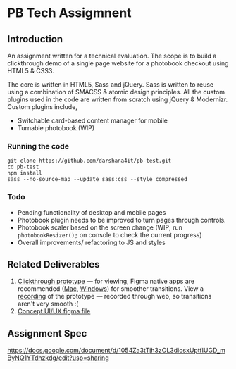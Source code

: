 # PB Tech Assigmnent
## Introduction
An assignment written for a technical evaluation. The scope is to build a clickthrough demo of a single page website for a photobook checkout using HTML5 & CSS3.

The core is written in HTML5, Sass and jQuery. Sass is written to reuse using a combination of SMACSS & atomic design principles. All the custom plugins used in the code are written from scratch using jQuery & Modernizr. Custom plugins include,
 - Switchable card-based content manager for mobile
 - Turnable photobook (WIP)

### Running the code
```
git clone https://github.com/darshana4it/pb-test.git
cd pb-test
npm install
sass --no-source-map --update sass:css --style compressed
```

### Todo
 - Pending functionality of desktop and mobile pages
 - Photobook plugin needs to be improved to turn pages through controls. 
 - Photobook scaler based on the screen change (WIP; run `photobookResizer();` on console to check the current progress)
 - Overall improvements/ refactoring to JS and styles

## Related Deliverables 
 1. [Clickthrough prototype](https://www.figma.com/proto/6ZghCtgpoiE9xXRwBqOslX/Pastbook-Checkout?node-id=21%3A1364&scaling=scale-down) — for viewing, Figma native apps are recommended ([Mac](https://www.figma.com/download/desktop/mac/), [Windows](https://www.figma.com/download/desktop/win/)) for smoother transitions. View a [recording](https://drive.google.com/file/d/1z_eHdHu5Jl3-QdfhbbYSKuoTwTb9hG1r/view?usp=sharing) of the prototype — recorded through web, so transitions aren't very smooth :(
 2. [Concept UI/UX figma file](https://www.figma.com/file/6ZghCtgpoiE9xXRwBqOslX/Pastbook-Checkout?node-id=21%3A1363)

## Assignment Spec
https://docs.google.com/document/d/1054Za3tTjh3zOL3diosxUptfIUGD_mByNQ1YTdhzkdg/edit?usp=sharing
